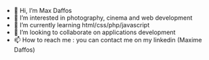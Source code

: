 - 👋 Hi, I’m Max Daffos
- 👀 I’m interested in photography, cinema and web development
- 🌱 I’m currently learning html/css/php/javascript 
- 💞️ I’m looking to collaborate on applications development
- 📫 How to reach me : you can contact me on my linkedin (Maxime Daffos)

<!---
TheGoodOldMax/TheGoodOldMax is a ✨ special ✨ repository because its `README.md` (this file) appears on your GitHub profile.
You can click the Preview link to take a look at your changes.
--->
